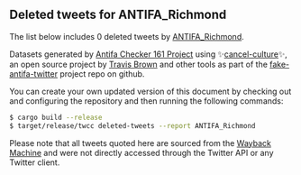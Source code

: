 ## Deleted tweets for ANTIFA_Richmond

The list below includes 0 deleted tweets by
[ANTIFA_Richmond](https://twitter.com/ANTIFA_Richmond).



Datasets generated by [Antifa Checker 161 Project](https://twitter.com/antifacheck161) using ✨[cancel-culture](https://github.com/travisbrown/cancel-culture)✨, an open source project by 
[Travis Brown](https://twitter.com/travisbrown) and other tools as part of the 
[fake-antifa-twitter](https://github.com/antifacheck161/fake-antifa-twitter) project repo on github.

You can create your own updated version of this document by checking out and configuring the
repository and then running the following commands:

```bash
$ cargo build --release
$ target/release/twcc deleted-tweets --report ANTIFA_Richmond
```

Please note that all tweets quoted here are sourced from the
[Wayback Machine](https://web.archive.org) and were not directly accessed through the Twitter API or
any Twitter client.

